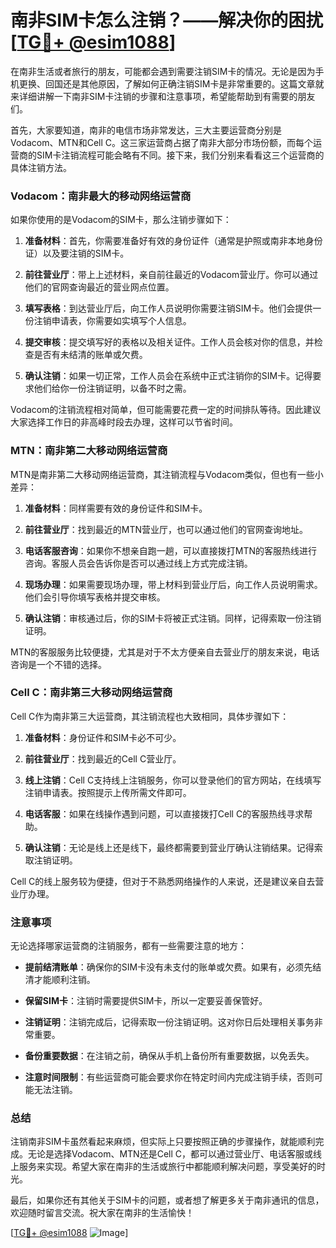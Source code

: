 # 南非SIM卡怎么注销？——解决你的困扰[[TG💪+ @esim1088](https://t.me/s/esim1088)]

在南非生活或者旅行的朋友，可能都会遇到需要注销SIM卡的情况。无论是因为手机更换、回国还是其他原因，了解如何正确注销SIM卡是非常重要的。这篇文章就来详细讲解一下南非SIM卡注销的步骤和注意事项，希望能帮助到有需要的朋友们。

首先，大家要知道，南非的电信市场非常发达，三大主要运营商分别是Vodacom、MTN和Cell C。这三家运营商占据了南非大部分市场份额，而每个运营商的SIM卡注销流程可能会略有不同。接下来，我们分别来看看这三个运营商的具体注销方法。

### Vodacom：南非最大的移动网络运营商

如果你使用的是Vodacom的SIM卡，那么注销步骤如下：

1. **准备材料**：首先，你需要准备好有效的身份证件（通常是护照或南非本地身份证）以及要注销的SIM卡。
   
2. **前往营业厅**：带上上述材料，亲自前往最近的Vodacom营业厅。你可以通过他们的官网查询最近的营业网点位置。

3. **填写表格**：到达营业厅后，向工作人员说明你需要注销SIM卡。他们会提供一份注销申请表，你需要如实填写个人信息。

4. **提交审核**：提交填写好的表格以及相关证件。工作人员会核对你的信息，并检查是否有未结清的账单或欠费。

5. **确认注销**：如果一切正常，工作人员会在系统中正式注销你的SIM卡。记得要求他们给你一份注销证明，以备不时之需。

Vodacom的注销流程相对简单，但可能需要花费一定的时间排队等待。因此建议大家选择工作日的非高峰时段去办理，这样可以节省时间。

### MTN：南非第二大移动网络运营商

MTN是南非第二大移动网络运营商，其注销流程与Vodacom类似，但也有一些小差异：

1. **准备材料**：同样需要有效的身份证件和SIM卡。

2. **前往营业厅**：找到最近的MTN营业厅，也可以通过他们的官网查询地址。

3. **电话客服咨询**：如果你不想亲自跑一趟，可以直接拨打MTN的客服热线进行咨询。客服人员会告诉你是否可以通过线上方式完成注销。

4. **现场办理**：如果需要现场办理，带上材料到营业厅后，向工作人员说明需求。他们会引导你填写表格并提交审核。

5. **确认注销**：审核通过后，你的SIM卡将被正式注销。同样，记得索取一份注销证明。

MTN的客服服务比较便捷，尤其是对于不太方便亲自去营业厅的朋友来说，电话咨询是一个不错的选择。

### Cell C：南非第三大移动网络运营商

Cell C作为南非第三大运营商，其注销流程也大致相同，具体步骤如下：

1. **准备材料**：身份证件和SIM卡必不可少。

2. **前往营业厅**：找到最近的Cell C营业厅。

3. **线上注销**：Cell C支持线上注销服务，你可以登录他们的官方网站，在线填写注销申请表。按照提示上传所需文件即可。

4. **电话客服**：如果在线操作遇到问题，可以直接拨打Cell C的客服热线寻求帮助。

5. **确认注销**：无论是线上还是线下，最终都需要到营业厅确认注销结果。记得索取注销证明。

Cell C的线上服务较为便捷，但对于不熟悉网络操作的人来说，还是建议亲自去营业厅办理。

### 注意事项

无论选择哪家运营商的注销服务，都有一些需要注意的地方：

- **提前结清账单**：确保你的SIM卡没有未支付的账单或欠费。如果有，必须先结清才能顺利注销。
  
- **保留SIM卡**：注销时需要提供SIM卡，所以一定要妥善保管好。

- **注销证明**：注销完成后，记得索取一份注销证明。这对你日后处理相关事务非常重要。

- **备份重要数据**：在注销之前，确保从手机上备份所有重要数据，以免丢失。

- **注意时间限制**：有些运营商可能会要求你在特定时间内完成注销手续，否则可能无法注销。

### 总结

注销南非SIM卡虽然看起来麻烦，但实际上只要按照正确的步骤操作，就能顺利完成。无论是选择Vodacom、MTN还是Cell C，都可以通过营业厅、电话客服或线上服务来实现。希望大家在南非的生活或旅行中都能顺利解决问题，享受美好的时光。

最后，如果你还有其他关于SIM卡的问题，或者想了解更多关于南非通讯的信息，欢迎随时留言交流。祝大家在南非的生活愉快！

[[TG💪+ @esim1088](https://t.me/s/esim1088) ![Image](https://i.postimg.cc/4NQfJmqS/Snipaste-2025-05-13-00-14-12.png)]